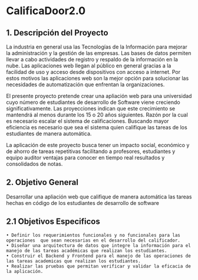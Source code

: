 # CalificaDoor2.0

## 1. Descripción del Proyecto 

La industria en general usa las Tecnologías de la Información para mejorar la administración y la gestión de las empresas. Las bases de datos permiten llevar a cabo actividades de registro y respaldo de la información en la nube. Las aplicaciones web llegan al público en general gracias a la facilidad de uso y acceso desde dispositivos con acceso a internet. Por estos motivos las aplicaciones web son la mejor opción para solucionar las necesidades de automatización que enfrentan la organizaciones.

El presente proyecto pretende crear una apliación web para una universidad cuyo número de estudiantes de desarrollo de Software viene creciendo significativamente. Las proyecciones indican que este crecimiento se mantendrá al menos durante los 15 o 20 años siguientes. Razón por la cual es necesario escalar el sistema de calificaciones. Buscando mayor eficiencia es necesario que sea el sistema quien califique las tareas de los estudiantes de manera automática.

La aplicación de este proyecto busca tener un impacto social, económico y de ahorro de tareas repetitivas facilitando a profesores, estudiantes y equipo auditor ventajas para conocer en tiempo real resultados y consolidados de notas.

## 2. Objetivo General

Desarrollar una apliación web que califique de manera automática las tareas hechas en código de los estudiantes de desarrollo de software

## 2.1 Objetivos Especificos

    • Definir los requerimientos funcionales y no funcionales para las operaciones  que sean necesarias en el desarrollo del calificador.
    • Diseñar una arquitectura de datos que integre la información para el manejo de las tareas académicas que realizan los estudiantes.
    • Construir el Backend y Frontend para el manejo de las operaciones de las tareas academicas que realizan los estudiantes.
    • Realizar las pruebas que permitan verificar y validar la eficacia de la aplicación.
